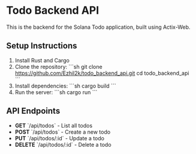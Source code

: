 # Todo Backend API

This is the backend for the Solana Todo application, built using Actix-Web.

## Setup Instructions

1. Install Rust and Cargo
2. Clone the repository:
   \`\`\`sh
   git clone https://github.com/Ezhil2k/todo_backend_api.git
   cd todo_backend_api
   \`\`\`
3. Install dependencies:
   \`\`\`sh
   cargo build
   \`\`\`
4. Run the server:
   \`\`\`sh
   cargo run
   \`\`\`

## API Endpoints

- **GET** \`/api/todos\` - List all todos
- **POST** \`/api/todos\` - Create a new todo
- **PUT** \`/api/todos/:id\` - Update a todo
- **DELETE** \`/api/todos/:id\` - Delete a todo



